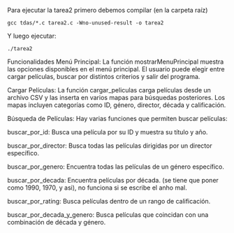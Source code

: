 

Para ejecutar la tarea2 primero debemos compilar (en la carpeta raíz)
````
gcc tdas/*.c tarea2.c -Wno-unused-result -o tarea2
````

Y luego ejecutar:
````
./tarea2
````

Funcionalidades
Menú Principal: La función mostrarMenuPrincipal muestra las opciones disponibles en el menú principal.
El usuario puede elegir entre cargar películas, buscar por distintos criterios y salir del programa.

Cargar Películas: La función cargar_peliculas carga películas desde un archivo CSV y las inserta en varios mapas para búsquedas posteriores. Los mapas incluyen categorías como ID, género, director, década y calificación.

Búsqueda de Películas: Hay varias funciones que permiten buscar películas:

buscar_por_id: Busca una película por su ID y muestra su título y año.

buscar_por_director: Busca todas las películas dirigidas por un director específico.

buscar_por_genero: Encuentra todas las películas de un género específico.

buscar_por_decada: Encuentra películas por década. (se tiene que poner como 1990, 1970, y asi), no funciona si se escribe el anho mal.

buscar_por_rating: Busca películas dentro de un rango de calificación.

buscar_por_decada_y_genero: Busca películas que coincidan con una combinación de década y género.
